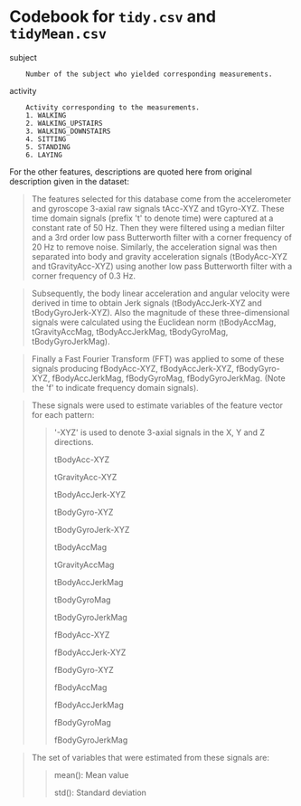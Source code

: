Codebook for ``tidy.csv`` and ``tidyMean.csv``
=======

subject

        Number of the subject who yielded corresponding measurements.

activity

        Activity corresponding to the measurements.
        1. WALKING
        2. WALKING_UPSTAIRS
        3. WALKING_DOWNSTAIRS
        4. SITTING
        5. STANDING
        6. LAYING
        
For the other features, descriptions are quoted here from original description given in the dataset:

>  The features selected for this database come from the accelerometer and gyroscope 3-axial raw signals tAcc-XYZ and tGyro-XYZ. These time domain signals (prefix 't' to denote time) were captured at a constant rate of 50 Hz. Then they were filtered using a median filter and a 3rd order low pass Butterworth filter with a corner frequency of 20 Hz to remove noise. Similarly, the acceleration signal was then separated into body and gravity acceleration signals (tBodyAcc-XYZ and tGravityAcc-XYZ) using another low pass Butterworth filter with a corner frequency of 0.3 Hz. 

>   Subsequently, the body linear acceleration and angular velocity were derived in time to obtain Jerk signals (tBodyAccJerk-XYZ and tBodyGyroJerk-XYZ). Also the magnitude of these three-dimensional signals were calculated using the Euclidean norm (tBodyAccMag, tGravityAccMag, tBodyAccJerkMag, tBodyGyroMag, tBodyGyroJerkMag). 
  
>   Finally a Fast Fourier Transform (FFT) was applied to some of these signals producing fBodyAcc-XYZ, fBodyAccJerk-XYZ, fBodyGyro-XYZ, fBodyAccJerkMag, fBodyGyroMag, fBodyGyroJerkMag. (Note the 'f' to indicate frequency domain signals). 
  
>   These signals were used to estimate variables of the feature vector for each pattern:  
>
>>   '-XYZ' is used to denote 3-axial signals in the X, Y and Z directions.
>>   
>>   tBodyAcc-XYZ
>>
>>   tGravityAcc-XYZ
>>
>>   tBodyAccJerk-XYZ
>>
>>   tBodyGyro-XYZ
>>
>>   tBodyGyroJerk-XYZ
>>
>>   tBodyAccMag
>>
>>   tGravityAccMag
>>
>>   tBodyAccJerkMag
>>
>>   tBodyGyroMag
>>
>>   tBodyGyroJerkMag
>>
>>   fBodyAcc-XYZ
>>
>>   fBodyAccJerk-XYZ
>>
>>   fBodyGyro-XYZ
>>
>>   fBodyAccMag
>>
>>   fBodyAccJerkMag
>>
>>   fBodyGyroMag
>>
>>   fBodyGyroJerkMag
   
>   The set of variables that were estimated from these signals are: 
>   
>>   mean(): Mean value
>>
>>   std(): Standard deviation